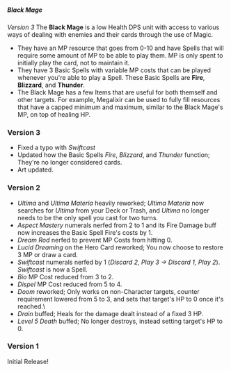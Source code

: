 ##### Black Mage
*Version 3*
The **Black Mage** is a low Health DPS unit with access to various ways of dealing with enemies and their cards through the use of Magic.
 - They have an MP resource that goes from 0-10 and have Spells that will require some amount of MP to be able to play them. MP is only spent to initially play the card, not to maintain it.
 - They have 3 Basic Spells with variable MP costs that can be played whenever you're able to play a Spell. These Basic Spells are **Fire**, **Blizzard**, and **Thunder**.
 - The Black Mage has a few Items that are useful for both themself and other targets. For example, Megalixir can be used to fully fill resources that have a capped minimum and maximum, similar to the Black Mage's MP, on top of healing HP.

### Version 3
 - Fixed a typo with *Swiftcast*
 - Updated how the Basic Spells *Fire*, *Blizzard*, and *Thunder* function; They're no longer considered cards.
 - Art updated.

### Version 2
 - *Ultima* and *Ultima Materia* heavily reworked; *Ultima Materia* now searches for *Ultima* from your Deck or Trash, and *Ultima* no longer needs to be the only spell you cast for two turns.
 - *Aspect Mastery* numerals nerfed from 2 to 1 and its Fire Damage buff now increases the Basic Spell Fire's costs by 1.
 - *Dream Rod* nerfed to prevent MP Costs from hitting 0.
 - *Lucid Dreaming* on the Hero Card reworked; You now choose to restore 3 MP or draw a card.
 - *Swiftcast* numerals nerfed by 1 (*Discard 2, Play 3 -> Discard 1, Play 2*). *Swiftcast* is now a Spell.
 - *Bio* MP Cost reduced from 3 to 2.
 - *Dispel* MP Cost reduced from 5 to 4.
 - *Doom* reworked; Only works on non-Character targets, counter requirement lowered from 5 to 3, and sets that target's HP to 0 once it's reached.\
 - *Drain* buffed; Heals for the damage dealt instead of a fixed 3 HP.
 - *Level 5 Death* buffed; No longer destroys, instead setting target's HP to 0.

### Version 1
Initial Release!
